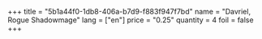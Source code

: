 +++
title = "5b1a44f0-1db8-406a-b7d9-f883f947f7bd"
name = "Davriel, Rogue Shadowmage"
lang = ["en"]
price = "0.25"
quantity = 4
foil = false
+++
